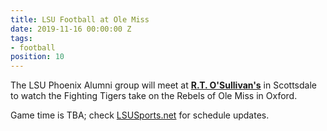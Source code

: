 ```yaml
---
title: LSU Football at Ole Miss
date: 2019-11-16 00:00:00 Z
tags:
- football
position: 10
---
```


The LSU Phoenix Alumni group will meet at **[R.T. O'Sullivan's](https://goo.gl/maps/3MjPdBhDfGWxt53HA)** in Scottsdale to watch the Fighting Tigers take on the Rebels of Ole Miss in Oxford. 

Game time is TBA; check [LSUSports.net](http://www.lsusports.net/SportSelect.dbml?SPID=2164&SPSID=27811&DB_OEM_ID=5200&_ga=2.61742444.1994479276.1565745145-1475237789.1565745143) for schedule updates.